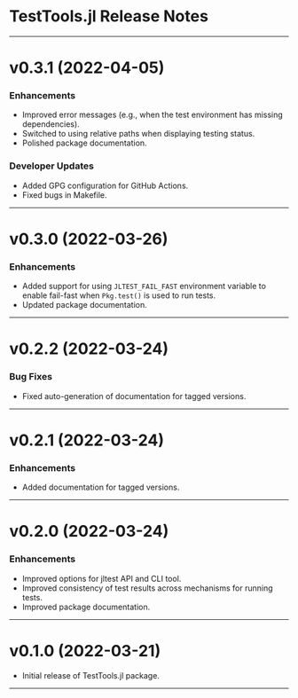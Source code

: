TestTools.jl Release Notes
==========================

--------------------------------------------------------------------------------------------
v0.3.1 (2022-04-05)
===================

### Enhancements

* Improved error messages (e.g., when the test environment has missing dependencies).
* Switched to using relative paths when displaying testing status.
* Polished package documentation.

### Developer Updates
* Added GPG configuration for GitHub Actions.
* Fixed bugs in Makefile.

--------------------------------------------------------------------------------------------
v0.3.0 (2022-03-26)
===================

### Enhancements

* Added support for using `JLTEST_FAIL_FAST` environment variable to enable fail-fast when
  `Pkg.test()` is used to run tests.
* Updated package documentation.

--------------------------------------------------------------------------------------------
v0.2.2 (2022-03-24)
===================

### Bug Fixes

* Fixed auto-generation of documentation for tagged versions.

--------------------------------------------------------------------------------------------
v0.2.1 (2022-03-24)
===================

### Enhancements

* Added documentation for tagged versions.

--------------------------------------------------------------------------------------------
v0.2.0 (2022-03-24)
===================

### Enhancements

* Improved options for jltest API and CLI tool.
* Improved consistency of test results across mechanisms for running tests.
* Improved package documentation.

--------------------------------------------------------------------------------------------
v0.1.0 (2022-03-21)
===================
* Initial release of TestTools.jl package.

--------------------------------------------------------------------------------------------
